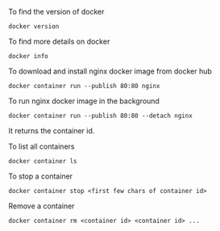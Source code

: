 To find the version of docker
```
docker version
```

To find more details on docker
```
docker info
```

To download and install nginx docker image from docker hub
```
docker container run --publish 80:80 nginx
```

To run nginx docker image in the background
```
docker container run --publish 80:80 --detach nginx
```
It returns the container id.

To list all containers
```
docker container ls
```

To stop a container
```
docker container stop <first few chars of container id>
```

Remove a container
```
docker container rm <container id> <container id> ...
```
